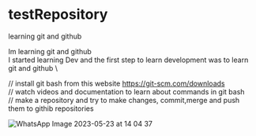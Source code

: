 # testRepository
learning git and github

Im learning git and github \
I started learning Dev and the first step to learn development was to learn git and github \

// install git bash from this website https://git-scm.com/downloads \
// watch videos and documentation to learn about commands in git bash  \
// make a repository and try to make changes, commit,merge and push them to githib repositories


![WhatsApp Image 2023-05-23 at 14 04 37](https://github.com/vignesh1073/testRepository/assets/104668723/5fa12276-802f-4829-8f8c-76ec423501ea)
